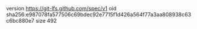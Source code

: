 version https://git-lfs.github.com/spec/v1
oid sha256:e987078fa577506c69bdec92e7715f1d426a564f77a3aa808938c63c6bc880e7
size 492

